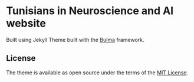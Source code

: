 # Tunisians in Neuroscience and AI website

Built using Jekyll Theme built with the [Bulma](https://bulma.io/) framework. 

## License

The theme is available as open source under the terms of the [MIT License](https://opensource.org/licenses/MIT).
